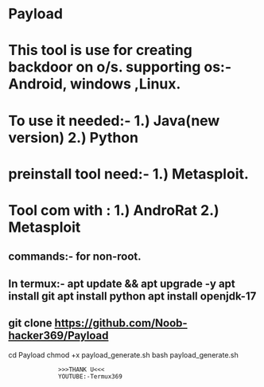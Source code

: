 # Payload
This tool is use for creating backdoor on o/s.
supporting os:-Android, windows ,Linux.
=====================================================
To use it needed:-
1.) Java(new version)
2.) Python
=====================================================
preinstall tool need:-
1.) Metasploit.
=====================================================
Tool com with :
1.) AndroRat
2.) Metasploit
=====================================================
commands:-
for non-root.
-----------


In termux:-
apt update && apt upgrade -y
apt install git
apt install python
apt install openjdk-17
-------------------------------
git clone https://github.com/Noob-hacker369/Payload
---------------------------------------------------------------------------
cd Payload
chmod +x payload_generate.sh
bash payload_generate.sh





                  >>>THANK U<<<
                  YOUTUBE:-Termux369
